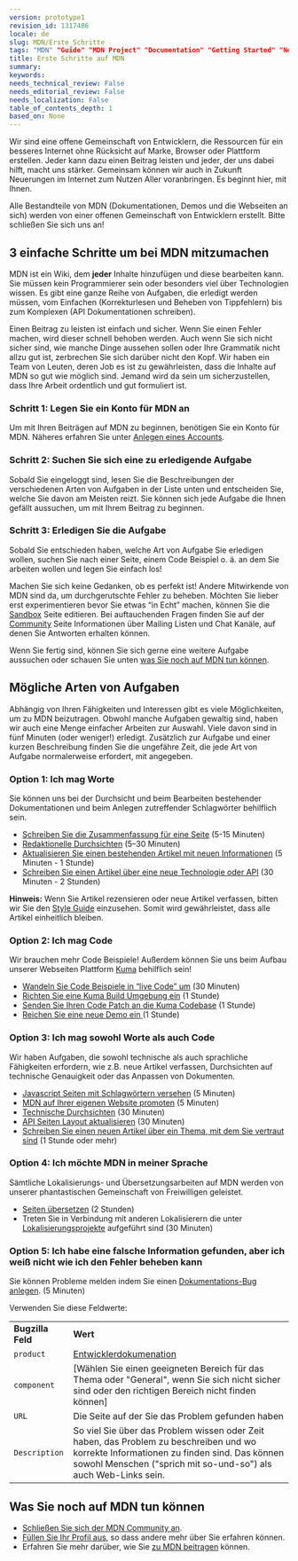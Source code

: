 ```yaml
---
version: prototype1
revision_id: 1317486
locale: de
slug: MDN/Erste_Schritte
tags: "MDN" "Guide" "MDN Project" "Documentation" "Getting Started" "New Contributors"
title: Erste Schritte auf MDN
summary: 
keywords: 
needs_technical_review: False
needs_editorial_review: False
needs_localization: False
table_of_contents_depth: 1
based_on: None
---
```

<p id="What_is_MDN.3F">Wir sind eine offene Gemeinschaft von Entwicklern, die Ressourcen für ein besseres Internet ohne Rücksicht auf Marke, Browser oder Plattform erstellen. Jeder kann dazu einen Beitrag leisten und jeder, der uns dabei hilft, macht uns stärker. Gemeinsam können wir auch in Zukunft Neuerungen im Internet zum Nutzen Aller voranbringen. Es beginnt hier, mit Ihnen.</p>

<p>Alle Bestandteile von MDN (Dokumentationen, Demos und die Webseiten an sich) werden von einer offenen Gemeinschaft von Entwicklern erstellt. Bitte schließen Sie sich uns an!</p>

<h2 id="3_einfache_Schritte_um_bei_MDN_mitzumachen"><span><span>3 einfache Schritte um bei MDN mitzumachen</span></span></h2>

<p>MDN ist ein Wiki, dem <strong>jeder</strong> Inhalte hinzufügen und diese bearbeiten kann. Sie müssen kein Programmierer sein oder besonders viel über Technologien wissen. Es gibt eine ganze Reihe von Aufgaben, die erledigt werden müssen, vom Einfachen (Korrekturlesen und Beheben von Tippfehlern) bis zum Komplexen (API Dokumentationen schreiben).</p>

<p>Einen Beitrag zu leisten ist einfach und sicher. Wenn Sie einen Fehler machen, wird dieser schnell behoben werden. Auch wenn Sie sich nicht sicher sind, wie manche Dinge aussehen sollen oder Ihre Grammatik nicht allzu gut ist, zerbrechen Sie sich darüber nicht den Kopf. Wir haben ein Team von Leuten, deren Job es ist zu gewährleisten, dass die Inhalte auf MDN so gut wie möglich sind. Jemand wird da sein um sicherzustellen, dass Ihre Arbeit ordentlich und gut formuliert ist.</p>

<h3 id="Schritt_1_Legen_Sie_ein_Konto_für_MDN_an">Schritt 1: Legen Sie ein Konto für MDN an</h3>

<p>Um mit Ihren Beiträgen auf MDN zu beginnen, benötigen Sie ein Konto für MDN. Näheres erfahren Sie unter <a href="/de/docs/MDN/Contribute/Howto/Create_an_MDN_account">Anlegen eines Accounts</a>.</p>

<h3 id="Schritt_2_Suchen_Sie_sich_eine_zu_erledigende_Aufgabe">Schritt 2: Suchen Sie sich eine zu erledigende Aufgabe</h3>

<p>Sobald Sie eingeloggt sind, lesen Sie die Beschreibungen der verschiedenen Arten von Aufgaben in der Liste unten und entscheiden Sie, welche Sie davon am Meisten reizt. Sie können sich jede Aufgabe die Ihnen gefällt aussuchen, um mit Ihrem Beitrag zu beginnen.</p>

<h3 id="Schritt_3_Erledigen_Sie_die_Aufgabe">Schritt 3: Erledigen Sie die Aufgabe</h3>

<p>Sobald Sie entschieden haben, welche Art von Aufgabe Sie erledigen wollen, suchen Sie nach einer Seite, einem Code Beispiel o. ä. an dem Sie arbeiten wollen und legen Sie einfach los!</p>

<p>Machen Sie sich keine Gedanken, ob es perfekt ist! Andere Mitwirkende von MDN sind da, um durchgerutschte Fehler zu beheben. Möchten Sie lieber erst experimentieren bevor Sie etwas “in Echt” machen, können Sie die <a href="/de/docs/Sandbox">Sandbox</a> Seite editieren. Bei auftauchenden Fragen finden Sie auf der <a href="/de/docs/MDN/Community">Community</a> Seite Informationen über Mailing Listen und Chat Kanäle, auf denen Sie Antworten erhalten können.</p>

<p>Wenn Sie fertig sind, können Sie sich gerne eine weitere Aufgabe aussuchen oder schauen Sie unten <a href="#Was_Sie_noch_auf_MDN_tun_k.C3.B6nnen">was Sie noch auf MDN tun können</a>.</p>

<h2 id="Mögliche_Arten_von_Aufgaben">Mögliche Arten von Aufgaben</h2>

<p>Abhängig von Ihren Fähigkeiten und Interessen gibt es viele Möglichkeiten, um zu MDN beizutragen. Obwohl manche Aufgaben gewaltig sind, haben wir auch eine Menge einfacher Arbeiten zur Auswahl. Viele davon sind in fünf Minuten (oder weniger!) erledigt. Zusätzlich zur Aufgabe und einer kurzen Beschreibung finden Sie die ungefähre Zeit, die jede Art von Aufgabe normalerweise erfordert, mit angegeben.</p>

<h3 id="Option_1_Ich_mag_Worte">Option 1: Ich mag Worte</h3>

<p>Sie können uns bei der Durchsicht und beim Bearbeiten bestehender Dokumentationen und beim Anlegen zutreffender Schlagwörter behilflich sein.</p>

<ul>
 <li><a href="/de/docs/MDN/Contribute/Howto/Set_the_summary_for_a_page">Schreiben Sie die Zusammenfassung für eine Seite</a> (5-15 Minuten)</li>
 <li><a href="/de/docs/Project:MDN/Contributing/How_to/Do_an_editorial_review">Redaktionelle Durchsichten</a> (5–30 Minuten)</li>
 <li><a href="/de/docs/MDN/User_guide/Writing#Editing_an_existing_page">Aktualisieren Sie einen bestehenden Artikel mit neuen Informationen</a> (5 Minuten - 1 Stunde)</li>
 <li><a href="/de/docs/MDN/User_guide/Writing#Adding_a_new_page">Schreiben Sie einen Artikel über eine neue Technologie oder API</a> (30 Minuten - 2 Stunden)</li>
</ul>

<div class="note"><strong>Hinweis:</strong> Wenn Sie Artikel rezensieren oder neue Artikel verfassen, bitten wir Sie den <a href="/de/docs/Project:MDN/Style_guide">Style Guide</a> einzusehen. Somit wird gewährleistet, dass alle Artikel einheitlich bleiben.</div>

<h3 id="Option_2_Ich_mag_Code">Option 2: Ich mag Code</h3>

<p>Wir brauchen mehr Code Beispiele! Außerdem können Sie uns beim Aufbau unserer Webseiten Plattform <a href="https://developer.mozilla.org/de/docs/Project:MDN/Kuma">Kuma</a> behilflich sein!</p>

<ul>
 <li><a href="/de/docs/Project:MDN/Contributing/How_to/Convert_code_samples_to_be_live_">Wandeln Sie Code Beispiele in “live Code” um</a> (30 Minuten)</li>
 <li><a href="https://kuma.readthedocs.org/en/latest/installation-vagrant.html">Richten Sie eine Kuma Build Umgebung ein</a> (1 Stunde)</li>
 <li><a href="https://github.com/mozilla/kuma#readme">Senden Sie Ihren Code Patch an die Kuma Codebase</a> (1 Stunde)</li>
 <li><a href="https://developer.mozilla.org/de/demos/submit">Reichen Sie eine neue Demo ein</a><a href="https://developer.mozilla.org/en-US/demos/submit"> </a>(1 Stunde)</li>
</ul>

<h3 id="Option_3_Ich_mag_sowohl_Worte_als_auch_Code">Option 3: Ich mag sowohl Worte als auch Code</h3>

<p>Wir haben Aufgaben, die sowohl technische als auch sprachliche Fähigkeiten erfordern, wie z.B. neue Artikel verfassen, Durchsichten auf technische Genauigkeit oder das Anpassen von Dokumenten.</p>

<ul>
 <li><a href="/de/docs/Project:MDN/Contributing/How_to/Tag_JavaScript_pages">Javascript Seiten mit Schlagwörtern versehen</a> (5 Minuten)</li>
 <li><a href="/de/docs/MDN/Promote">MDN auf Ihrer eigenen Website promoten</a> (5 Minuten)</li>
 <li><a href="/de/docs/Project:MDN/Contributing/How_to/Do_a_technical_review">Technische Durchsichten</a> (30 Minuten)</li>
 <li><a href="/de/docs/Project:MDN/Contributing/How_to/Update_API_page_layout">API Seiten Layout aktualisieren</a> (30 Minuten)</li>
 <li><a href="/de/docs/MDN/Contribute/Creating_and_editing_pages#Creating_a_new_page">Schreiben Sie einen neuen Artikel über ein Thema, mit dem Sie vertraut sind</a> (1 Stunde oder mehr)</li>
</ul>

<h3 id="Option_4_Ich_möchte_MDN_in_meiner_Sprache">Option 4: Ich möchte MDN in meiner Sprache</h3>

<p>Sämtliche Lokalisierungs- und Übersetzungsarbeiten auf MDN werden von unserer phantastischen Gemeinschaft von Freiwilligen geleistet.</p>

<ul>
 <li><a href="/de/docs/MDN/Contribute/Localize/Translating_pages">Seiten übersetzen</a> (2 Stunden)</li>
 <li>Treten Sie in Verbindung mit anderen Lokalisierern die unter <a href="/de/docs/Project:MDN/Localizing/Localization_projects">Lokalisierungsprojekte</a> aufgeführt sind (30 Minuten)</li>
</ul>

<h3 id="Option_5_Ich_habe_eine_falsche_Information_gefunden_aber_ich_weiß_nicht_wie_ich_den_Fehler_beheben_kann">Option 5: Ich habe eine falsche Information gefunden, aber ich weiß nicht wie ich den Fehler beheben kann</h3>

<p>Sie können Probleme melden indem Sie einen <a class="external" href="https://bugzilla.mozilla.org/enter_bug.cgi?product=Mozilla%20Developer%20Network">Dokumentations-Bug anlegen</a>. (5 Minuten)</p>

<p>Verwenden Sie diese Feldwerte:</p>

<table class="standard-table">
 <tbody>
  <tr>
   <td><strong>Bugzilla Feld</strong></td>
   <td><strong>Wert</strong></td>
  </tr>
  <tr>
   <td><code>product</code></td>
   <td><a href="https://bugzilla.mozilla.org/enter_bug.cgi?product=Developer+Documentation">Entwicklerdokumenation</a></td>
  </tr>
  <tr>
   <td><code>component</code></td>
   <td>[Wählen Sie einen geeigneten Bereich für das Thema oder "General", wenn Sie sich nicht sicher sind oder den richtigen Bereich nicht finden können]</td>
  </tr>
  <tr>
   <td><code>URL</code></td>
   <td>Die Seite auf der Sie das Problem gefunden haben</td>
  </tr>
  <tr>
   <td><code>Description</code></td>
   <td>So viel Sie über das Problem wissen oder Zeit haben, das Problem zu beschreiben und wo korrekte Informationen zu finden sind. Das können sowohl Menschen ("sprich mit so-und-so") als auch Web-Links sein.</td>
  </tr>
 </tbody>
</table>

<h2 id="Was_Sie_noch_auf_MDN_tun_können">Was Sie noch auf MDN tun können</h2>

<ul>
 <li><a href="/de/docs/Project:MDN/Contributing/Join_the_community">Schließen Sie sich der MDN Community an</a>.</li>
 <li><a href="/de/profile">Füllen Sie Ihr Profil aus</a>, so dass andere mehr über Sie erfahren können.</li>
 <li>Erfahren Sie mehr darüber, wie Sie <a href="/de/docs/MDN/Contribute">zu MDN beitragen</a> können.</li>
</ul>

